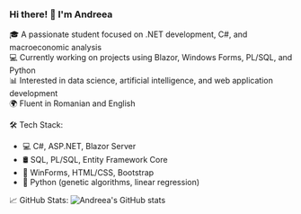 ### Hi there! 👋 I'm Andreea

🎓 A passionate student focused on .NET development, C#, and macroeconomic analysis  
💻 Currently working on projects using Blazor, Windows Forms, PL/SQL, and Python  
📊 Interested in data science, artificial intelligence, and web application development  
🌍 Fluent in Romanian and English

🛠️ Tech Stack:
- 💻 C#, ASP.NET, Blazor Server
- 🛢️ SQL, PL/SQL, Entity Framework Core
- 🎨 WinForms, HTML/CSS, Bootstrap
- 🧠 Python (genetic algorithms, linear regression)

<!-- Optional GitHub Stats Section -->
📈 GitHub Stats:
![Andreea's GitHub stats](https://github-readme-stats.vercel.app/api?username=andreeas4&show_icons=true&theme=radical)
